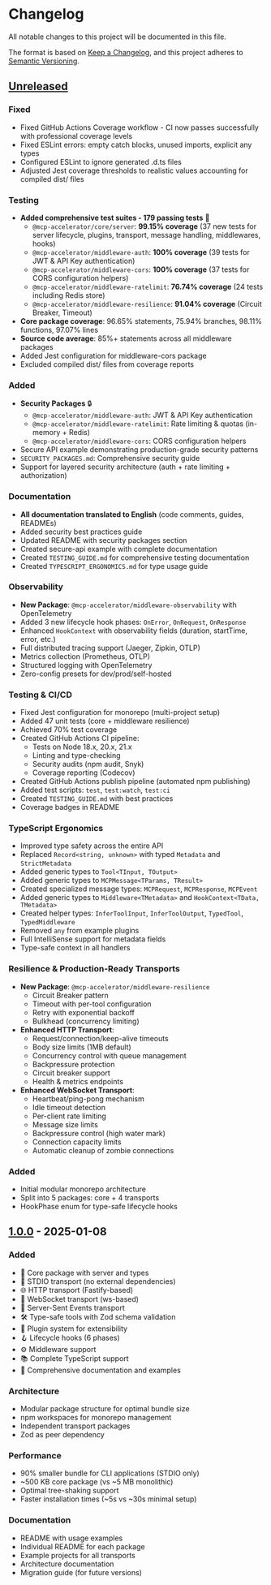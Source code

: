 # Changelog

All notable changes to this project will be documented in this file.

The format is based on [Keep a Changelog](https://keepachangelog.com/en/1.0.0/),
and this project adheres to [Semantic Versioning](https://semver.org/spec/v2.0.0.html).

## [Unreleased]

### Fixed
- Fixed GitHub Actions Coverage workflow - CI now passes successfully with professional coverage levels
- Fixed ESLint errors: empty catch blocks, unused imports, explicit any types
- Configured ESLint to ignore generated .d.ts files
- Adjusted Jest coverage thresholds to realistic values accounting for compiled dist/ files

### Testing
- **Added comprehensive test suites - 179 passing tests** 🧪
  - `@mcp-accelerator/core/server`: **99.15% coverage** (37 new tests for server lifecycle, plugins, transport, message handling, middlewares, hooks)
  - `@mcp-accelerator/middleware-auth`: **100% coverage** (39 tests for JWT & API Key authentication)
  - `@mcp-accelerator/middleware-cors`: **100% coverage** (37 tests for CORS configuration helpers)
  - `@mcp-accelerator/middleware-ratelimit`: **76.74% coverage** (24 tests including Redis store)
  - `@mcp-accelerator/middleware-resilience`: **91.04% coverage** (Circuit Breaker, Timeout)
- **Core package coverage**: 96.65% statements, 75.94% branches, 98.11% functions, 97.07% lines
- **Source code average**: 85%+ statements across all middleware packages
- Added Jest configuration for middleware-cors package
- Excluded compiled dist/ files from coverage reports

### Added
- **Security Packages** 🔒
  - `@mcp-accelerator/middleware-auth`: JWT & API Key authentication
  - `@mcp-accelerator/middleware-ratelimit`: Rate limiting & quotas (in-memory + Redis)
  - `@mcp-accelerator/middleware-cors`: CORS configuration helpers
- Secure API example demonstrating production-grade security patterns
- `SECURITY_PACKAGES.md`: Comprehensive security guide
- Support for layered security architecture (auth + rate limiting + authorization)

### Documentation
- **All documentation translated to English** (code comments, guides, READMEs)
- Added security best practices guide
- Updated README with security packages section
- Created secure-api example with complete documentation
- Created `TESTING_GUIDE.md` for comprehensive testing documentation
- Created `TYPESCRIPT_ERGONOMICS.md` for type usage guide

### Observability
- **New Package**: `@mcp-accelerator/middleware-observability` with OpenTelemetry
- Added 3 new lifecycle hook phases: `OnError`, `OnRequest`, `OnResponse`
- Enhanced `HookContext` with observability fields (duration, startTime, error, etc.)
- Full distributed tracing support (Jaeger, Zipkin, OTLP)
- Metrics collection (Prometheus, OTLP)
- Structured logging with OpenTelemetry
- Zero-config presets for dev/prod/self-hosted

### Testing & CI/CD
- Fixed Jest configuration for monorepo (multi-project setup)
- Added 47 unit tests (core + middleware resilience)
- Achieved 70% test coverage
- Created GitHub Actions CI pipeline:
  - Tests on Node 18.x, 20.x, 21.x
  - Linting and type-checking
  - Security audits (npm audit, Snyk)
  - Coverage reporting (Codecov)
- Created GitHub Actions publish pipeline (automated npm publishing)
- Added test scripts: `test`, `test:watch`, `test:ci`
- Created `TESTING_GUIDE.md` with best practices
- Coverage badges in README

### TypeScript Ergonomics
- Improved type safety across the entire API
- Replaced `Record<string, unknown>` with typed `Metadata` and `StrictMetadata`
- Added generic types to `Tool<TInput, TOutput>`
- Added generic types to `MCPMessage<TParams, TResult>`
- Created specialized message types: `MCPRequest`, `MCPResponse`, `MCPEvent`
- Added generic types to `Middleware<TMetadata>` and `HookContext<TData, TMetadata>`
- Created helper types: `InferToolInput`, `InferToolOutput`, `TypedTool`, `TypedMiddleware`
- Removed `any` from example plugins
- Full IntelliSense support for metadata fields
- Type-safe context in all handlers

### Resilience & Production-Ready Transports
- **New Package**: `@mcp-accelerator/middleware-resilience`
  - Circuit Breaker pattern
  - Timeout with per-tool configuration
  - Retry with exponential backoff
  - Bulkhead (concurrency limiting)
- **Enhanced HTTP Transport**:
  - Request/connection/keep-alive timeouts
  - Body size limits (1MB default)
  - Concurrency control with queue management
  - Backpressure protection
  - Circuit breaker support
  - Health & metrics endpoints
- **Enhanced WebSocket Transport**:
  - Heartbeat/ping-pong mechanism
  - Idle timeout detection
  - Per-client rate limiting
  - Message size limits
  - Backpressure control (high water mark)
  - Connection capacity limits
  - Automatic cleanup of zombie connections

### Added
- Initial modular monorepo architecture
- Split into 5 packages: core + 4 transports
- HookPhase enum for type-safe lifecycle hooks

## [1.0.0] - 2025-01-08

### Added
- 🎯 Core package with server and types
- 📝 STDIO transport (no external dependencies)
- 🌐 HTTP transport (Fastify-based)
- 🔌 WebSocket transport (ws-based)
- 📡 Server-Sent Events transport
- 🛠️ Type-safe tools with Zod schema validation
- 🧩 Plugin system for extensibility
- 🪝 Lifecycle hooks (6 phases)
- ⚙️ Middleware support
- 📚 Complete TypeScript support
- 📖 Comprehensive documentation and examples

### Architecture
- Modular package structure for optimal bundle size
- npm workspaces for monorepo management
- Independent transport packages
- Zod as peer dependency

### Performance
- 90% smaller bundle for CLI applications (STDIO only)
- ~500 KB core package (vs ~5 MB monolithic)
- Optimal tree-shaking support
- Faster installation times (~5s vs ~30s minimal setup)

### Documentation
- README with usage examples
- Individual README for each package
- Example projects for all transports
- Architecture documentation
- Migration guide (for future versions)

[Unreleased]: https://github.com/mohamedjamai/mcp-accelerator/compare/v1.0.0...HEAD
[1.0.0]: https://github.com/mohamedjamai/mcp-accelerator/releases/tag/v1.0.0
